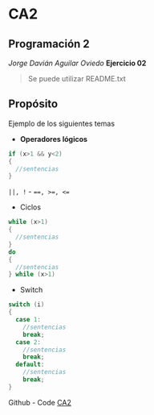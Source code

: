 # CA2

## Programación 2
*Jorge Davián Aguilar Oviedo*
**Ejercicio 02**
>Se puede utilizar README.txt

## Propósito
Ejemplo de los siguientes temas
- **Operadores lógicos**
```C#
if (x>1 && y<2)
{
  //sentencias
}
```
`||, !` 
    - `==, >=, <=`
- Ciclos
```C#
while (x>1)
{
  //sentencias
}
do 
{
  //sentencias
} while (x>1)
```
- Switch
```C#
switch (i)
{
  case 1:
    //sentencias
    break;
  case 2:
    //sentencias
    break;
  default:
    //sentencias
    break;
}
```
Github - Code
[CA2](https://github.com/Programacion-II/CA2)
